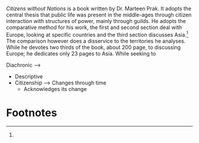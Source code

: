 _Citizens without Nations_ is a book written by Dr. Marteen Prak. It adopts the central thesis that public life was present in the middle-ages through citizen interaction with structures of power, mainly through guilds. He adopts the comparative method for his work, the first and second section deal with Europe, looking at specific countries and the third section discusses Asia.[^1] The comparison however does a disservice to the territories he analyses. While he devotes two thirds of the book, about 200 page, to discussing Europe; he dedicates only 23 pages to Asia. While seeking to 

Diachronic --> 
* Descriptive
* Citizenship --> Changes through time 
	* Acknowledges its change 
# Footnotes

[^1]: 